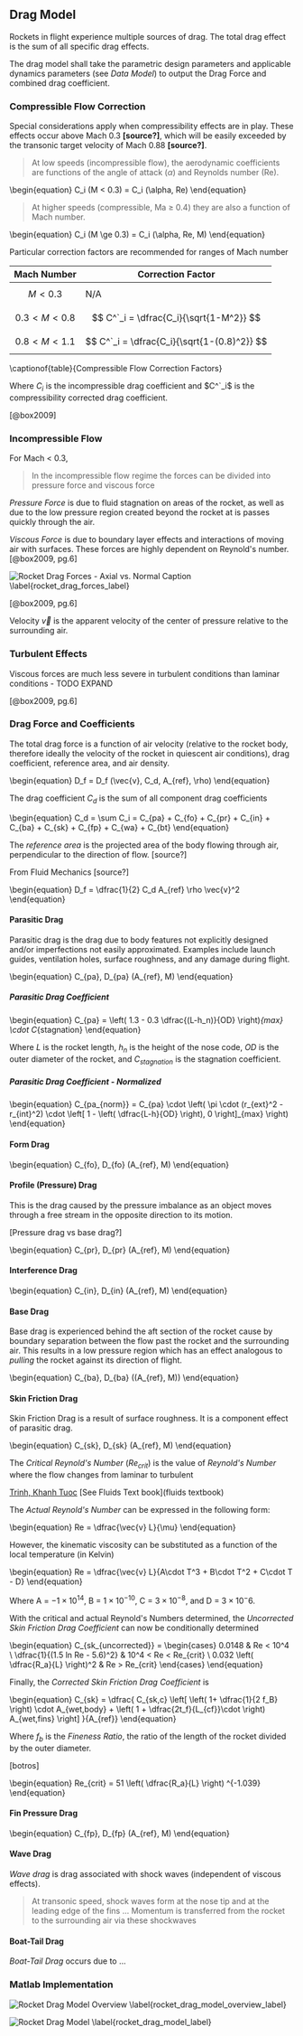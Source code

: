 ## Drag Model

Rockets in flight experience multiple sources of drag. The total drag effect is the sum of all specific drag effects.

The drag model shall take the parametric design parameters and applicable dynamics parameters (see *Data Model*) to output the Drag Force and combined drag coefficient.


### Compressible Flow Correction

Special considerations apply when compressibility effects are in play. These effects occur above Mach 0.3 **[source?]**, which will be easily exceeded by the transonic target velocity of Mach 0.88 **[source?]**.

> At low speeds (incompressible flow), the aerodynamic coefficients are functions of the angle of attack ($\alpha$) and Reynolds number (Re). 

\begin{equation}
C_i (M < 0.3) = C_i (\alpha, Re) 
\end{equation}
> At higher speeds (compressible, Ma $\ge$ 0.4) they are also a function of Mach number.

\begin{equation}
C_i (M \ge 0.3) = C_i (\alpha, Re, M)
\end{equation}

Particular correction factors are recommended for ranges of Mach number


| Mach Number         | Correction Factor                           |
| ---                 | ---                                         |
| $$ M < 0.3 $$       | N/A                                         |
| $$ 0.3 < M < 0.8 $$ | $$ C^`_i = \dfrac{C_i}{\sqrt{1-M^2}} $$     |
| $$ 0.8 < M < 1.1 $$ | $$ C^`_i = \dfrac{C_i}{\sqrt{1-(0.8)^2}} $$ |

\captionof{table}{Compressible Flow Correction Factors}

Where $C_i$ is the incompressible drag coefficient and $C^`_i$ is the compressibility corrected drag coefficient.

[@box2009]

### Incompressible Flow

For Mach < 0.3, 

> In the incompressible flow regime the forces can be divided into pressure
force and viscous force

*Pressure Force* is due to fluid stagnation on areas of the rocket, as well as due to the low pressure region created beyond the rocket at is passes quickly through the air. 

*Viscous Force* is due to boundary layer effects and interactions of moving air with surfaces. These forces are highly dependent on Reynold's number.
[@box2009, pg.6]

[rocket_drag_forces]: images/rocket_drag_forces.png "Rocket Drag Forces - Axial vs. Normal" 
![Rocket Drag Forces - Axial vs. Normal Caption \label{rocket_drag_forces_label}][rocket_drag_forces] 

[@box2009, pg.6]

Velocity $\vec{v}$ is the apparent velocity of the center of pressure relative to the surrounding air. 

### Turbulent Effects

Viscous forces are much less severe in turbulent conditions than laminar conditions - TODO EXPAND

[@box2009, pg.6]


### Drag Force and Coefficients

The total drag force is a function of air velocity (relative to the rocket body, therefore ideally the velocity of the rocket in quiescent air conditions), drag coefficient, reference area, and air density.

\begin{equation} 
D_f = D_f (\vec{v}, C_d, A_{ref}, \rho) 
\end{equation}

The drag coefficient $C_d$ is the sum of all component drag coefficients

\begin{equation} 
C_d = \sum C_i = C_{pa} + C_{fo} + C_{pr} + C_{in} + C_{ba} + C_{sk} + C_{fp} + C_{wa} + C_{bt} 
\end{equation}

The *reference area* is the projected area of the body flowing through air, perpendicular to the direction of flow. [source?]
 
From Fluid Mechanics [source?]

\begin{equation}
D_f = \dfrac{1}{2} C_d A_{ref} \rho \vec{v}^2  
\end{equation}

#### Parasitic Drag

Parasitic drag is the drag due to body features not explicitly designed and/or imperfections not easily approximated. 
Examples include launch guides, ventilation holes, surface roughness, and any damage during flight. 

\begin{equation}
C_{pa}, D_{pa} (A_{ref}, M) 
\end{equation}

##### Parasitic Drag Coefficient

\begin{equation}
C_{pa} = \left( 1.3 - 0.3 \dfrac{(L-h_n)}{OD} \right)_{max} \cdot C_{stagnation} 
\end{equation}

Where *L* is the rocket length, $h_n$ is the height of the nose code, *OD* is the outer diameter of the rocket, and $C_{stagnation}$ is the stagnation coefficient.

##### Parasitic Drag Coefficient - Normalized

\begin{equation}
C_{pa_{norm}} = C_{pa} \cdot \left( \pi \cdot (r_{ext}^2 - r_{int}^2) \cdot \left[ 1 - \left( \dfrac{L-h}{OD} \right), 0 \right]_{max} \right) 
\end{equation}

#### Form Drag

\begin{equation} 
C_{fo}, D_{fo} (A_{ref}, M) 
\end{equation}

#### Profile (Pressure) Drag

This is the drag caused by the pressure imbalance as an object moves through a free stream in the opposite direction to its motion.

[Pressure drag vs base drag?]

\begin{equation} 
C_{pr}, D_{pr} (A_{ref}, M) 
\end{equation}

#### Interference Drag

\begin{equation} 
C_{in}, D_{in} (A_{ref}, M) 
\end{equation}

#### Base Drag

Base drag is experienced behind the aft section of the rocket cause by boundary separation between the flow past the rocket and the surrounding air. This results in a low pressure region which has an effect analogous to *pulling* the rocket against its direction of flight.

\begin{equation}
C_{ba}, D_{ba} ((A_{ref}, M)) 
\end{equation}


#### Skin Friction Drag

Skin Friction Drag is a result of surface roughness. It is a component effect of parasitic drag.

\begin{equation}
C_{sk}, D_{sk} (A_{ref}, M)
\end{equation}

The *Critical Reynold's Number* ($Re_{crit}$) is the value of *Reynold's Number* where the flow changes from laminar to turbulent 

[Trinh, Khanh Tuoc](http://arxiv.org/ftp/arxiv/papers/1007/1007.0810.pdf)
[See Fluids Text book](fluids textbook)

The *Actual Reynold's Number* can be expressed in the following form: 

\begin{equation}
Re = \dfrac{\vec{v} L}{\mu} 
\end{equation}

However, the kinematic viscosity can be substituted as a function of the local temperature (in Kelvin)

\begin{equation}
Re = \dfrac{\vec{v} L}{A\cdot T^3 + B\cdot T^2 + C\cdot T - D} 
\end{equation}

Where A = $-1 \times 10^{14}$, B = $1 \times 10^{-10}$, C = $3 \times 10^{-8}$, and D = $3 \times 10^-6$.

With the critical and actual Reynold's Numbers determined, the *Uncorrected Skin Friction Drag Coefficient* can now be conditionally determined

\begin{equation}
C_{sk_{uncorrected}} = 
\begin{cases}
    0.0148                                & Re < 10^4 \\
    \dfrac{1}{(1.5 ln Re - 5.6)^2}        & 10^4 < Re < Re_{crit} \\
    0.032 \left( \dfrac{R_a}{L} \right)^2 & Re > Re_{crit}
\end{cases}
\end{equation}

Finally, the *Corrected Skin Friction Drag Coefficient* is

\begin{equation}
C_{sk} = \dfrac{ C_{sk,c} \left[ \left( 1+ \dfrac{1}{2 f_B} \right) \cdot A_{wet,body} + \left( 1 + \dfrac{2t_f}{L_{cf}}\cdot \right) A_{wet,fins} \right] }{A_{ref}}
\end{equation}

Where $f_b$ is the *Fineness Ratio*, the ratio of the length of the rocket divided by the outer diameter. 

[botros]

\begin{equation}
Re_{crit} = 51 \left( \dfrac{R_a}{L} \right) ^{-1.039} 
\end{equation}


#### Fin Pressure Drag

\begin{equation}
C_{fp}, D_{fp} (A_{ref}, M) 
\end{equation}

#### Wave Drag

*Wave drag* is drag associated with shock waves (independent of viscous effects). 

> At transonic speed, shock waves form at the nose tip and at the leading edge of the fins ... Momentum is transferred from the rocket to the surrounding air via these shockwaves  

#### Boat-Tail Drag

*Boat-Tail Drag* occurs due to ... 

### Matlab Implementation

[rocket_drag_model_overview]: images/rocket_drag_model_overview.png "Rocket Drag Model Overview" 
![Rocket Drag Model Overview \label{rocket_drag_model_overview_label}][rocket_drag_model_overview] 

[rocket_drag_model]: images/rocket_drag_model.png "Rocket Drag Model" 
![Rocket Drag Model \label{rocket_drag_model_label}][rocket_drag_model] 
